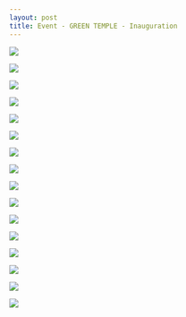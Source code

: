 ```yaml
---
layout: post
title: Event - GREEN TEMPLE - Inauguration
---
```


<a href='https://photos.google.com/share/AF1QipMb9KQdPXnksaRspSfN_rRtWMrGBI3AEhvh0NntYhvfgEgxE-cJNIjrIVaHw3ECzQ?key=WFVXUk11NGdIa0NWS0wwVVJzckI3dkVSeE9Ca2x3&source=ctrlq.org'><img src='https://lh3.googleusercontent.com/8ctdLFmI1w068YBhMX-Qdq3FzF_MiCrjSgoIkDDpDrphSGMdjaVO1oetwTPBPEwxL_T2zK5cbWrQXYMffHcJhy2gD2r6SQKu0XFAniXrLDomxWrOGzYpO8AnJ8UU3hLjy4r-Iw' /></a>

<a href='https://photos.google.com/share/AF1QipNbuaKdbE_sD1AsAOwc1NuhhcVQcViIUSGy5t7DyAzAQr8D2fMBXJHbYI4cWZL_PA?key=WTdKWWRmSGZ2ZzlFSzV6dEd0NWx5MmpZbi1pdEtn&source=ctrlq.org'><img src='https://lh3.googleusercontent.com/QqqN34SPt1X51LhXfFKhXYIpsLmnPUZwJHF2NEisyIkL7hEKvw_x6peo9YGwUligNTUFooQ1Mdu7_0k-LBBtp6gm7R-kCRTkPZgBVRomsjrDrhbLblYerSt9nirrED4MRE5q9w' /></a>

<a href='https://photos.google.com/share/AF1QipNAjx5JBvH4V9hkrTVPljOAs0A_UPU9dkTilTFZs6UczPn2Wv3Fsmt7xT9gRgf2Gw?key=OTZhbGJ1eHdTdi1hVGZ6b0o4WnVIOXZpOXFvaGhR&source=ctrlq.org'><img src='https://lh3.googleusercontent.com/fu_Nc2MsnSXNwiRHHFs-MvVH0LDmdW_M9mAcsj6Su4Xwe8yHwnGQi1F4AVY5iYdkYNqrzX0PEPAOSRdidIauQte_ow9pX4WP8t8SQMAMBMeYBmqr5vOuaB7GCdhrSbDGg-FF9Q' /></a>

<a href='https://photos.google.com/share/AF1QipNjoGRFfhR31Rt4Npl9ZI9VXt5YTJigvHcIP7y_CYlx62T0Gm1b4bPuVV4DB6n22g?key=cDExcF9DdDY1RWh0UEk4SFFseGhFNFZSaS0tVV9B&source=ctrlq.org'><img src='https://lh3.googleusercontent.com/EfRp9UQOebefcFCL4bLp9yWNmDAU-xB8MX9HJ2U5LXsWP7fzv9pUbbbOpoREPFL2JQJBcLWQ7vQYbKAn7FV0hlHiJ0OMG6ycHxJnKMzTjHX8CLwJzuqa1T4MXVWsJcSvJDBrBQ' /></a>

<a href='https://photos.google.com/share/AF1QipO5sGm-EnD6B0fnIymqzyAHGJd2QFn6W-sCSUs2kgluLiH3TnPKoo0aFIjeP_6DFg?key=RER5M2R0Q3lSdDhITUpZUjU2LTZMYWw0UnBuaGl3&source=ctrlq.org'><img src='https://lh3.googleusercontent.com/prh3Xu02XcxMluMXaEjXPnw_gpZwm_gaN1JcQRA5PhhKeUCo3QvwphKHH7NyfaM5E1iGieCEVHuV1H9usa7xIU1o-flU0qKMNTpBhCU7zLfGdb7JuAv65NWTAETXCni9dqbWtQ' /></a>

<a href='https://photos.google.com/share/AF1QipM5LwZs2ux8BQBb0aRJ6H66eBtnW3eMtgW8HvCM6Iuzxqjyl-xmy80B8xfCxPup_w?key=Q2Rqb1laWV83bVNRaE9IYWI2dlJkUi1QTTdZRnlR&source=ctrlq.org'><img src='https://lh3.googleusercontent.com/PHYAt5UOQkdBGdMH6RXv8LX0syOCkP9j0LJ7sZsl-DRE2IpuZZyhcDzZwGUSQTBHzKwXzcfz69o1_MT4M_8hVSdJEn5r9-1pGYQl7e7OMpk4guy03nGsCk9iWF-FSXExAw-Jlg' /></a>

<a href='https://photos.google.com/share/AF1QipPvQJ-Z-bBYtlGglxuZ0_3pWyf02IjSPx4O4AgCP-L5_WkhAXm2e0DorZHgi8jJJQ?key=Qjc3YldLZXNOWVhiemlVdXNjOUtkbk1Qbk1SY3Jn&source=ctrlq.org'><img src='https://lh3.googleusercontent.com/n10kkRKyG2ryJE8TpM6ovGilqr3rQ1uuqtTrwVBHFvP96B5z9cWUC9XRePSoBb5Fxs9g3-H7HTramLyKI2khqks87yooS1or1lAEJJBJyn5Z4vZDh4DsmkiVdCr9DmpydWPRPw' /></a>

<a href='https://photos.google.com/share/AF1QipOUq_nFabRXkqlYVD5sIW8PsiVQCTjXuO24ikJ05eQDYp24dDev7QuVGf8IMaOQ3w?key=VUNvd0hiS3c0UWJ6cTk5czRhaC1UZXFPMDNOSjFB&source=ctrlq.org'><img src='https://lh3.googleusercontent.com/EcCCXKv66_HWNqgYOTGRCRM31j06UUAI6y04sXlQ__3jGV2rt5eFdhOhopD7z-hrOjh-BgtUvlL-JXWoYcJ4Z5y-79l-qtxPYWMCuGUL-N2heAOrcLdHsimKw5gm_qsWVgIphg' /></a>

<a href='https://photos.google.com/share/AF1QipPRnIGdBjflZFbwlSwInXv_xNmatkZvbPTNZ2c1xXHttF28MrIA4aR6Jkzq46Kz1g?key=NzlSTElXOHRjVVNBSnhxVE9TTXNmdGNWOTJxdUN3&source=ctrlq.org'><img src='https://lh3.googleusercontent.com/300zZudz09BpHMPxeXj5Fk7ycILb6khi-VtA6CWwPIwzFs6ejS5waZ0RwbatduzqpRH4_eTC0JH2qB0nWvfqcxirShLtbMV2kq-CJLg_f5MXchWnRb27O2BPUBcMOYFCiezz1Q' /></a>

<a href='https://photos.google.com/share/AF1QipNr8KShhAlolC9TE_InhxBTITYB-jJnnifUGEtGuizrK4nI_FVhOYpHzm_An_zw_w?key=eTNBWi1FRjFZYmg0aWUtc1RmWm13S2k4OV9mQlJB&source=ctrlq.org'><img src='https://lh3.googleusercontent.com/9VN01Oc5udkt1rhsicZv23lyBdagIhWkIGeLAT-m9bN3DpxjbSAonNkYVoaSDzIoFV6i6T4tcOb_vmlMPtZEX6maxlqBwmJ936ES7hHpAQSqg0D-9qskIvi638pTc8L2ccIxxw' /></a>

<a href='https://photos.google.com/share/AF1QipPrjQSaVhLIlOkpawXF2XGiVziFNBXQ1a2Jj86gD3uJnh29zXTPPW_h1dcs-TmFdg?key=c0tUVm8tVTJ4UjlvNTd2OGhQUjRsTnV2OGFHZlJ3&source=ctrlq.org'><img src='https://lh3.googleusercontent.com/Noo9TUej7b6hr0RvF1A-AbLoUd8LDpLMPILwRPLLhIL2l5f6OHcHQzqFwx9wu0yZTw_njiExINQqy6uZAxsoI_1qMD6IzUsNHyG-fhkqb0XGUSkDYYJk4QHz9LDfFdohwtRVfQ' /></a>

<a href='https://photos.google.com/share/AF1QipOH_Ygx63N_vabnQYAHBJyOQ_TdS9lY2evuETKA-TjBzWZDhYO2rgtAJfILQdZgHw?key=Rm9BTHllRTdFX3plNU1ZNFB0elpWZTJGVzVnUXhB&source=ctrlq.org'><img src='https://lh3.googleusercontent.com/XotoWP-sTcBwz7Qm6bSofzCNhrG5whBMfP8EC2aqouhUBNG-Ke816ChzkFBWqPGF7QuNuzlm8vi_G7YJBEEZP7VExfNTG61V0LsVP6LqS5mUzNWq3p-Pe6nBBv0WWQJ0DkitUg' /></a>

<a href='https://photos.google.com/share/AF1QipNPt70DSuMPhFtM1AVYx0njziYJPgCJK5jnpCfOMNdnvfCP9i5IajIeUcroVBmQDw?key=emtyNV9Ua0V5VjhzMU9uSkdLaTZyOENHZ0tNbTFR&source=ctrlq.org'><img src='https://lh3.googleusercontent.com/_PPQY38n8zQdekRJmxPKZQsmNXMxgpMvHVkX_lVrwLNDFrwW_f6KohOl-cO8IjQZQViBXBjIKmGC0jSnV6-Fl5OXSFo3bRc4RKVGRRh7cIwVjscreG2tx1XPfp3zURnQ5sH1eg' /></a>

<a href='https://photos.google.com/share/AF1QipPHz4PSuLhW2k9tuceilysR88nXI-MiT-rzLGv-xBqYf_wEw6DQhYDCXJ5PcYkoCg?key=RF8zQ2pZNW5tZS16ZVNYdjY3LTA4MnhuQWZKZ1lB&source=ctrlq.org'><img src='https://lh3.googleusercontent.com/skyWqobRzNo9fHl0nyKm0gZ8jPYYZZv-xQ0OX7HVmjKshYExFOLEGbJTnnBRKYYrpw8_XxDkq98YRAjhUyuEiWMoKip3hLexZ1OjSrSjkvjrU7uXKi5b03bAdlXkAfypGmgCMw' /></a>

<a href='https://photos.google.com/share/AF1QipMBXC9Q9mAdKQ39EdIDUQ-nsQA7AexeeK9T0vGX7ectCMXhPHG4C1LZmvgNTYsmVA?key=UHdGOFZaTUh6aUp3aS1tZGNJM3oxR04yZ1RIYl9n&source=ctrlq.org'><img src='https://lh3.googleusercontent.com/RJRw4224yeI1lQCfyRLJKVCZ3PeLje2Ba0igyFrzosM7GrcOOZW4wMO349dn2XupOjAB9FHur6cb09EhvpgNzctxjzx1C0IJOJX321Mk6f3ad-BLV66uyO0KroVsEaTaOFevaA' /></a>

<a href='https://photos.google.com/share/AF1QipOt2x359UQr_CPL0PS9VxqUoD73jOfa3KrI9V5WA_zbLIXALClooETf2BE6Ka4slg?key=R2JaSW9FX0thSUwzV0c4WXVucnk1VjNqaXdIclZR&source=ctrlq.org'><img src='https://lh3.googleusercontent.com/Si4wuQ6QUrB0BHrKo1tc41ACsQwAVAZ5UR9vvUmAllPdLHfTu4DPd409WcWfOkwKeZHknRALeMS145fGgcqIxGXGqLI3Ydf-MQkzHhpLRNKsEslQ6sotEG9YTQJ9B4l1fQqZrQ' /></a>

